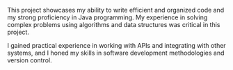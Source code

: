 This project showcases my ability to write efficient and organized code and my strong proficiency in Java programming. My experience in solving complex problems using algorithms and data structures was critical in this project.

I gained practical experience in working with APIs and integrating with other systems, and I honed my skills in software development methodologies and version control. 
